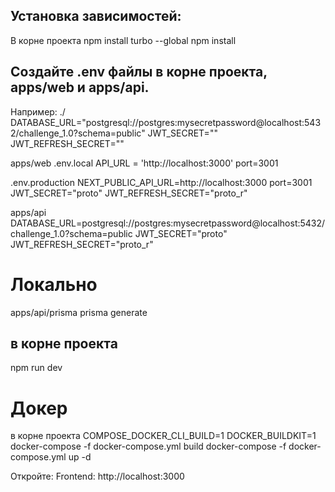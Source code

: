 
## Установка зависимостей:
В корне проекта
npm install turbo --global
npm install

## Создайте .env файлы в корне проекта, apps/web и apps/api.
Например:
./
DATABASE_URL="postgresql://postgres:mysecretpassword@localhost:5432/challenge_1.0?schema=public"
JWT_SECRET=""
JWT_REFRESH_SECRET=""

apps/web
.env.local
API_URL = 'http://localhost:3000'
port=3001

.env.production
NEXT_PUBLIC_API_URL=http://localhost:3000
port=3001
JWT_SECRET="proto"
JWT_REFRESH_SECRET="proto_r"

apps/api
DATABASE_URL=postgresql://postgres:mysecretpassword@localhost:5432/challenge_1.0?schema=public
JWT_SECRET="proto"
JWT_REFRESH_SECRET="proto_r"

# Локально
apps/api/prisma
prisma generate

## в корне проекта
npm run dev

# Докер

в корне проекта
COMPOSE_DOCKER_CLI_BUILD=1 DOCKER_BUILDKIT=1 docker-compose -f docker-compose.yml build
docker-compose -f docker-compose.yml up -d

Откройте:
Frontend: http://localhost:3000